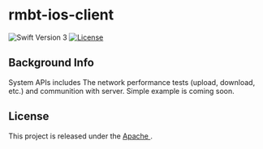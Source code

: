 #   rmbt-ios-client
![Swift Version 3](https://img.shields.io/badge/Swift-v3-yellow.svg)
[![License](https://img.shields.io/badge/License-Apache%202.0-blue.svg)](https://opensource.org/licenses/Apache-2.0)

## Background Info
System APIs includes The network performance tests (upload, download, etc.) and communition with server. Simple example is coming soon.

## License
This project is released under the [Apache ](LICENSE.txt).


